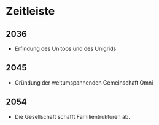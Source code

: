 # Zeitleiste

## 2036
- Erfindung des Unitoos und des Unigrids 

## 2045
- Gründung der weltumspannenden Gemeinschaft Omni

## 2054
- Die Gesellschaft schafft Familientrukturen ab.

